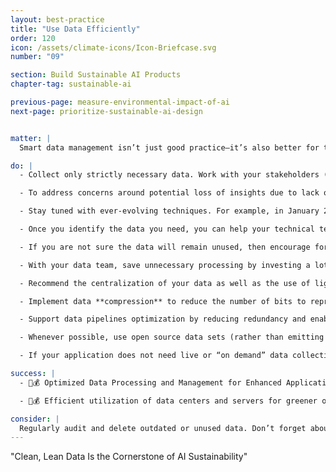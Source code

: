 ```yaml
---
layout: best-practice
title: "Use Data Efficiently"
order: 120
icon: /assets/climate-icons/Icon-Briefcase.svg
number: "09"

section: Build Sustainable AI Products
chapter-tag: sustainable-ai

previous-page: measure-environmental-impact-of-ai
next-page: prioritize-sustainable-ai-design


matter: |
  Smart data management isn’t just good practice—it’s also better for the planet. As a PM, you can participate to storing and moving around less data. It reduces energy use and emissions, and keeping only what you need can actually improve model performance and avoid overfitting. Plus, using the right data for the right model and architecture, helps cut down on processing time, saving energy and water. As PMs, we have a real opportunity here: by championing quality over quantity, we can guide our teams to build better-performing AI while shrinking its environmental footprint.

do: |
  - Collect only strictly necessary data. Work with your stakeholders (e.g., legal, design, analytics teams) to clearly define essential data points for each product feature, removing non-essential or redundant data collection. Drive better data efficiency practices by simply asking: Do we really need this data?

  - To address concerns around potential loss of insights due to lack of data, emphasize data [quality over quantity](https://openai.com/index/scaling-laws-for-neural-language-models/?utm_source=www.theneurondaily.com&utm_medium=referral&utm_campaign=american-vs-chinese-ai), demonstrate through pilots how targeted, minimal data sets can deliver equal or better product performance with significantly reduced costs and risks.

  - Stay tuned with ever-evolving techniques. For example, in January 2025, [DeepSeek](https://arxiv.org/abs/2501.12948) showed that AI can reason well [without massive training datasets](https://openai.com/index/scaling-laws-for-neural-language-models/?utm_source=www.theneurondaily.com&utm_medium=referral&utm_campaign=american-vs-chinese-ai)— they achieved this through reinforcement learning, allowing their model to improve via trial and error. It’s about smart training, not more data.

  - Once you identify the data you need, you can help your technical team implement strict data retention policies such as storage period per type of data, and minimize dark data (the unused and unnecessary data), taking up a lot of storage.

  - If you are not sure the data will remain unused, then encourage for dark data to be stored locally for future potential use. You can extend this approach to your vendors SLAs (service level agreements) and SLOs (service-level objectives) (e.g. reduce retention time for log files).

  - With your data team, save unnecessary processing by investing a lot in data pre-processing to insure data hygiene and increase data quality. Avoid the “Garbage in - Garbage Out” effect and optimize response quality from the get go

  - Recommend the centralization of your data as well as the use of lightweight formats (e.g., JSON, Avif) to minimize data movements and migrations.

  - Implement data **compression** to reduce the number of bits to represent some data. (Could use ML for it keeping in mind the carbon footprint it may generate).

  - Support data pipelines optimization by reducing redundancy and enable answers caching with your engineering team.

  - Whenever possible, use open source data sets (rather than emitting new GHGs while building your own data pipeline) e.g. leveraging [Hugging Face](https://huggingface.co) & [Kaggle](https://www.kaggle.com/datasets).

  - If your application does not need live or “on demand” data collection, consider demand shifting (when/where there is green energy available).

success: |
  - 🧑💰 Optimized Data Processing and Management for Enhanced Application Performance

  - 🧑💰 Efficient utilization of data centers and servers for greener operations

consider: |
  Regularly audit and delete outdated or unused data. Don’t forget about staging or dev environments — these often hold redundant data that gets overlooked.
---
```


<div class="bigquote">
  <span class="highlight">"Clean, Lean Data Is the Cornerstone of AI Sustainability"</span>
</div>

